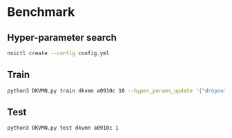 # Benchmark

## Hyper-parameter search

```sh
nnictl create --config config.yml
```

## Train

```sh
python3 DKVMN.py train dkvmn a0910c 10 --hyper_params_update '{"dropout": 0.5}'  
```


## Test
```sh
python3 DKVMN.py test dkvmn a0910c 1  
```
